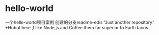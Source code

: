 # hello-world
一个hello-world项目案例
创建的分支readme-edis
"Just another repository"
+Hubot here ,I like Node,js and Coffee
them far superior to Earth tacos.
